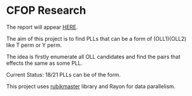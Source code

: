 # CFOP Research

The report will appear [HERE](https://akiradeveloper.github.io/cfop-research/).

The aim of this project is to find PLLs that can be a form of
(OLL1)(OLL2) like T perm or Y perm.

The idea is firstly enumerate all OLL candidates and find the pairs that
effects the same as some PLL.

Current Status: 18/21 PLLs can be of the form.

This project uses [rubikmaster](https://github.com/akiradeveloper/rubikmaster) library
and Rayon for data parallelism.
